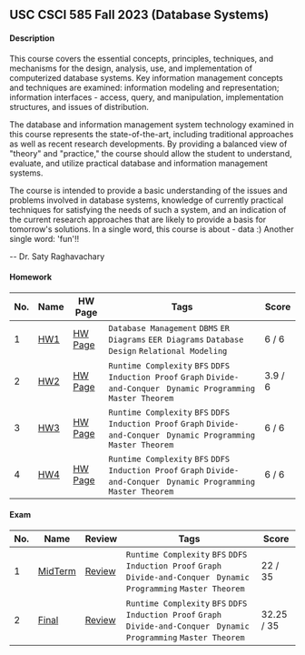 ## USC CSCI 585 Fall 2023 (Database Systems)

#### Description
  This course covers the essential concepts, principles, techniques, and mechanisms for the design, analysis, use, and implementation of computerized database systems. Key information management concepts and techniques are examined: information modeling and representation; information interfaces - access, query, and manipulation, implementation structures, and issues of distribution.

  The database and information management system technology examined in this course represents the state-of-the-art, including traditional approaches as well as recent research developments. By providing a balanced view of "theory" and "practice," the course should allow the student to understand, evaluate, and utilize practical database and information management systems.

  The course is intended to provide a basic understanding of the issues and problems involved in database systems, knowledge of currently practical techniques for satisfying the needs of such a system, and an indication of the current research approaches that are likely to provide a basis for tomorrow's solutions.
In a single word, this course is about - data :) Another single word: 'fun'!!

  -- Dr. Saty Raghavachary


  #### Homework

|No.|    Name    | HW Page | Tags | Score |
|---|------------|-----------|----|--------|
|1|[HW1](https://github.com/MeerzaA/CSCI_585/blob/main/Homeworks/Assignment_01/)|[HW Page](https://github.com/MeerzaA/CSCI_585/blob/main/Homeworks/Assignment_01/CSCI585_Fall23_HW1.jpeg) | `Database Management` `DBMS` `ER Diagrams` `EER Diagrams` `Database Design` `Relational Modeling` |6 / 6|
|2|[HW2](https://github.com/MeerzaA/CSCI_585/blob/main/Homeworks/Assignment_02/)|[HW Page](https://github.com/MeerzaA/CSCI_585/blob/main/Homeworks/Assignment_02/CSCI585_Fall23_HW2.jpeg) | `Runtime Complexity` `BFS` `DDFS` `Induction Proof` `Graph` `Divide-and-Conquer ` `Dynamic Programming` `Master Theorem`|3.9 / 6|
|3|[HW3](https://github.com/MeerzaA/CSCI_585/blob/main/Homeworks/Assignment_03/)|[HW Page](https://github.com/MeerzaA/CSCI_585/blob/main/Homeworks/Assignment_03/CSCI585_Fall23_HW3.jpeg) | `Runtime Complexity` `BFS` `DDFS` `Induction Proof` `Graph` `Divide-and-Conquer ` `Dynamic Programming` `Master Theorem`|6 / 6|
|4|[HW4](https://github.com/MeerzaA/CSCI_585/blob/main/Homeworks/Assignment_04/)|[HW Page](https://github.com/MeerzaA/CSCI_585/blob/main/Homeworks/Assignment_04/CSCI585_Fall23_HW4_ML.jpeg) | `Runtime Complexity` `BFS` `DDFS` `Induction Proof` `Graph` `Divide-and-Conquer ` `Dynamic Programming` `Master Theorem`|6 / 6|



#### Exam

|No.|    Name    |Review|Tags|Score|
|---|------------|--------|----|---|
|1|[MidTerm](https://github.com/MeerzaA/CSCI_585/tree/main/Exams/CSCI585_Midterm_Fall_2023)|[Review](https://github.com/MeerzaA/CSCI_585/blob/main/Exams/CSCI585_Midterm_Fall_2023/CSCI585_Midterm_Review.pdf) | `Runtime Complexity` `BFS` `DDFS` `Induction Proof` `Graph` `Divide-and-Conquer ` `Dynamic Programming` `Master Theorem`|22 / 35|
|2|[Final](https://github.com/MeerzaA/CSCI_585/tree/main/Exams/CSCI585_Final_Fall_2023)|[Review](https://github.com/MeerzaA/CSCI_585/blob/main/Exams/CSCI585_Final_Fall_2023/CSCI585_Final_Review.pdf) | `Runtime Complexity` `BFS` `DDFS` `Induction Proof` `Graph` `Divide-and-Conquer ` `Dynamic Programming` `Master Theorem`|32.25 / 35|
